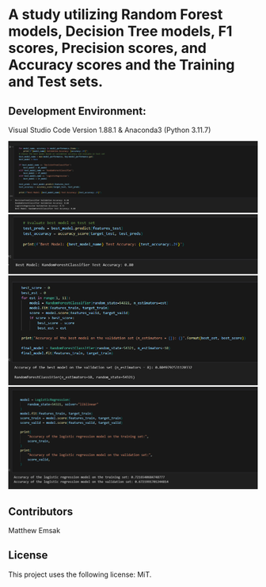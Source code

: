 # A study utilizing Random Forest models, Decision Tree models, F1 scores, Precision scores, and Accuracy scores and the Training and Test sets.

## <strong> Development Environment: </strong> ## 
Visual Studio Code Version 1.88.1 & Anaconda3 (Python 3.11.7)


![]()<img width="723" alt="image" src="https://github.com/matthew813709/Gitimages/blob/d2daf76b5d26bdf9d88384308f3a4aeddf74ec4a/Screenshot%202024-06-12%20112517.png">
![]()<img width="723" alt="image" src="https://github.com/matthew813709/Gitimages/blob/d2daf76b5d26bdf9d88384308f3a4aeddf74ec4a/Screenshot%202024-06-12%20112531.png">
![]()<img width="723" alt="image" src="https://github.com/matthew813709/Gitimages/blob/d2daf76b5d26bdf9d88384308f3a4aeddf74ec4a/Screenshot%202024-06-12%20112550.png">
![]()<img width="723" alt="image" src="https://github.com/matthew813709/Gitimages/blob/d2daf76b5d26bdf9d88384308f3a4aeddf74ec4a/Screenshot%202024-06-12%20112558.png">

## <strong> Contributors </strong> ##
Matthew Emsak

## <strong> License </strong> ##
This project uses the following license: MiT.
